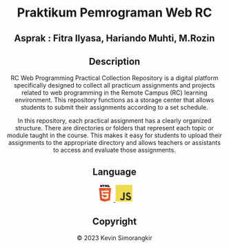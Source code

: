 <div align="center">
<h1> Praktikum Pemrograman Web RC </h1>
<h2> Asprak : Fitra Ilyasa, Hariando Muhti, M.Rozin </h2>

## Description
RC Web Programming Practical Collection Repository is a digital platform specifically designed to collect all practicum assignments and projects related to web programming in the Remote Campus (RC) learning environment. This repository functions as a storage center that allows students to submit their assignments according to a set schedule.

In this repository, each practical assignment has a clearly organized structure. There are directories or folders that represent each topic or module taught in the course. This makes it easy for students to upload their assignments to the appropriate directory and allows teachers or assistants to access and evaluate those assignments.

## Language
<p><a href="https://www.w3.org/html/" target="_blank" rel="noreferrer"> <img src="https://raw.githubusercontent.com/devicons/devicon/master/icons/html5/html5-original-wordmark.svg" alt="html5" width="40" height="40"/> </a> <a href="https://developer.mozilla.org/en-US/docs/Web/JavaScript" target="_blank" rel="noreferrer"> <img src="https://raw.githubusercontent.com/devicons/devicon/master/icons/javascript/javascript-original.svg" alt="javascript" width="40" height="40"/> </a></p>


## Copyright
© 2023 Kevin Simorangkir
